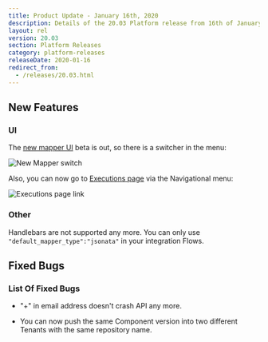 ```yaml
---
title: Product Update - January 16th, 2020
description: Details of the 20.03 Platform release from 16th of January 2020
layout: rel
version: 20.03
section: Platform Releases
category: platform-releases
releaseDate: 2020-01-16
redirect_from:
  - /releases/20.03.html
---
```


## New Features

### UI

The [new mapper UI](/guides/new-mapper.html) beta is out, so there is a switcher in the menu:

![New Mapper switch](/assets/img/RN/20.03/newmapperswitch.png)

Also, you can now go to [Executions page](/getting-started/executions.html) via the Navigational menu:

![Executions page link](/assets/img/RN/20.03/executionspagelink.png)

### Other

Handlebars are not supported any more. You can only use `"default_mapper_type":"jsonata"` in your integration Flows.

## Fixed Bugs

### List Of Fixed Bugs

- "+" in email address doesn't crash API any more.

- You can now push the same Component version into two different Tenants with the same repository name.

